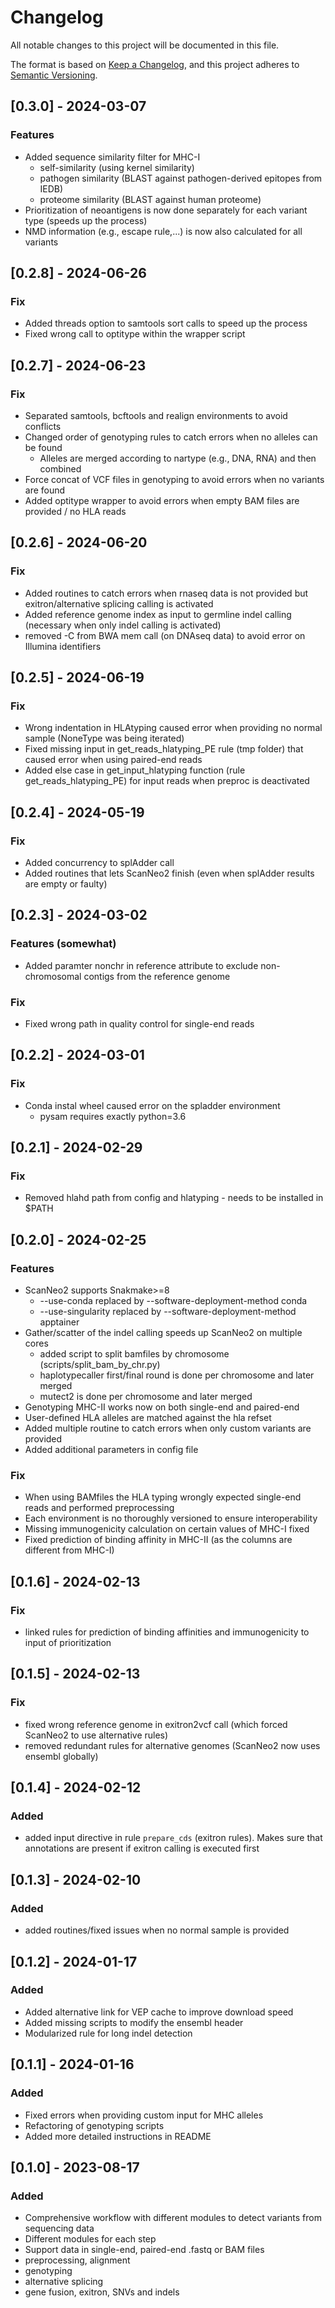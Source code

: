 # Changelog

All notable changes to this project will be documented in this file.

The format is based on [Keep a Changelog](https://keepachangelog.com/en/1.0.0/),
and this project adheres to [Semantic Versioning](https://semver.org/spec/v2.0.0.html).

## [0.3.0] - 2024-03-07

### Features

- Added sequence similarity filter for MHC-I
    - self-similarity (using kernel similarity)
    - pathogen similarity (BLAST against pathogen-derived epitopes from IEDB)
    - proteome similarity (BLAST against human proteome)
- Prioritization of neoantigens is now done separately for each variant type (speeds up the process)
- NMD information (e.g., escape rule,...) is now also calculated for all variants

## [0.2.8] - 2024-06-26

### Fix 

- Added threads option to samtools sort calls to speed up the process
- Fixed wrong call to optitype within the wrapper script

## [0.2.7] - 2024-06-23 

### Fix 

- Separated samtools, bcftools and realign environments to avoid conflicts
- Changed order of genotyping rules to catch errors when no alleles can be found
    - Alleles are merged according to nartype (e.g., DNA, RNA) and then combined
- Force concat of VCF files in genotyping to avoid errors when no variants are found
- Added optitype wrapper to avoid errors when empty BAM files are provided / no HLA reads

## [0.2.6] - 2024-06-20

### Fix 

- Added routines to catch errors when rnaseq data is not provided but exitron/alternative splicing calling is activated
- Added reference genome index as input to germline indel calling (necessary when only indel calling is activated)
- removed -C from BWA mem call (on DNAseq data) to avoid error on Illumina identifiers

## [0.2.5] - 2024-06-19

### Fix 

- Wrong indentation in HLAtyping caused error when providing no normal sample (NoneType was being iterated)
- Fixed missing input in get_reads_hlatyping_PE rule (tmp folder) that caused error when using paired-end reads
- Added else case in get_input_hlatyping function (rule get_reads_hlatyping_PE) for input reads when preproc is deactivated

## [0.2.4] - 2024-05-19

### Fix

- Added concurrency to splAdder call
- Added routines that lets ScanNeo2 finish (even when splAdder results are empty or faulty)

## [0.2.3] - 2024-03-02

### Features (somewhat)

- Added paramter nonchr in reference attribute to exclude non-chromosomal contigs from the reference genome

### Fix

- Fixed wrong path in quality control for single-end reads

## [0.2.2] - 2024-03-01

### Fix 

- Conda instal wheel caused error on the spladder environment
    - pysam requires exactly python=3.6

## [0.2.1] - 2024-02-29

### Fix

- Removed hlahd path from config and hlatyping - needs to be installed in $PATH


## [0.2.0] - 2024-02-25

### Features

- ScanNeo2 supports Snakmake>=8 
    - --use-conda replaced by --software-deployment-method conda
    - --use-singularity replaced by --software-deployment-method apptainer
- Gather/scatter of the indel calling speeds up ScanNeo2 on multiple cores
    - added script to split bamfiles by chromosome (scripts/split_bam_by_chr.py)
    - haplotypecaller first/final round is done per chromosome and later merged
    - mutect2 is done per chromosome and later merged
- Genotyping MHC-II works now on both single-end and paired-end
- User-defined HLA alleles are matched against the hla refset
- Added multiple routine to catch errors when only custom variants are provided
- Added additional parameters in config file

### Fix 

- When using BAMfiles the HLA typing wrongly expected single-end reads and performed preprocessing
- Each environment is no thoroughly versioned to ensure interoperability
- Missing immunogenicity calculation on certain values of MHC-I fixed
- Fixed prediction of binding affinity in MHC-II (as the columns are different from MHC-I)


## [0.1.6] - 2024-02-13

### Fix 

- linked rules for prediction of binding affinities and immunogenicity to input of prioritization


## [0.1.5] - 2024-02-13

### Fix 

- fixed wrong reference genome in exitron2vcf call (which forced ScanNeo2 to use alternative rules)
- removed redundant rules for alternative genomes (ScanNeo2 now uses ensembl globally)

## [0.1.4] - 2024-02-12

### Added

- added input directive in rule `prepare_cds` (exitron rules). Makes sure that annotations are present if exitron calling is executed first

## [0.1.3] - 2024-02-10

### Added

- added routines/fixed issues when no normal sample is provided

## [0.1.2] - 2024-01-17

### Added

- Added alternative link for VEP cache to improve download speed
- Added missing scripts to modify the ensembl header
- Modularized rule for long indel detection

## [0.1.1] - 2024-01-16

### Added

- Fixed errors when providing custom input for MHC alleles
- Refactoring of genotyping scripts 
- Added more detailed instructions in README

## [0.1.0] - 2023-08-17

### Added

- Comprehensive workflow with different modules to detect variants from sequencing data
- Different modules for each step
- Support data in single-end, paired-end .fastq or BAM files
- preprocessing, alignment
- genotyping
- alternative splicing
- gene fusion, exitron, SNVs and indels
